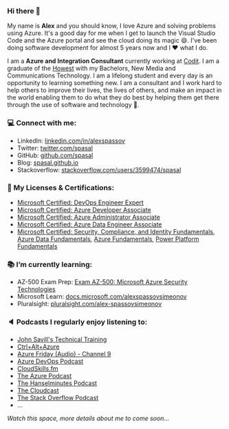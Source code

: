 ### Hi there 👋

<!--
**spasal/spasal** is a ✨ _special_ ✨ repository because its `README.md` (this file) appears on your GitHub profile.

Here are some ideas to get you started:

- 🔭 I’m currently working on ...
- 🌱 I’m currently learning ...
- 👯 I’m looking to collaborate on ...
- 🤔 I’m looking for help with ...
- 💬 Ask me about ...
- 📫 How to reach me: ...
- 😄 Pronouns: ...
- ⚡ Fun fact: ...
-->

My name is **Alex** and you should know, I love Azure and solving problems using Azure. It's a good day for me when I get to launch the Visual Studio Code and the Azure portal and see the cloud doing its magic :smile:. I've been doing software development for almost 5 years now and I :heart: what I do.

I am a **Azure and Integration Consultant** currently working at [Codit](https://www.codit.eu/en/). I am a graduate of the [Howest](https://www.howest.be/nl) with my Bachelors, New Media and Communications Technology. I am a lifelong student and every day is an opportunity to learning something new. I am a consultant and I work hard to help others to improve their lives, the lives of others, and make an impact in the world enabling them to do what they do best by helping them get there through the use of software and technology :dart:.

### :computer: Connect with me:

* LinkedIn: [linkedin.com/in/alexspassov](https://www.linkedin.com/in/alexspassov/)
* Twitter: [twitter.com/spasal](https://twitter.com/spasalex)
* GitHub: [github.com/spasal](https://github.com/spasal)
* Blog: [spasal.github.io](https://spasal.github.io/)
* Stackoverflow: [stackoverflow.com/users/3599474/spasal](https://stackoverflow.com/users/3599474/spasal)

### :scroll: My Licenses & Certifications:

* [Microsoft Certified: DevOps Engineer Expert](https://www.credly.com/badges/e91ef47e-386f-4dd7-9b28-b996a18d738b?source=linked_in_profile)
* [Microsoft Certified: Azure Developer Associate](https://www.credly.com/badges/cf6615ca-4790-4e0e-a6c7-d14cb60b4e60?source=linked_in_profile)
* [Microsoft Certified: Azure Administrator Associate](https://www.credly.com/badges/ab546f10-a993-4701-8d19-f24d993d7944?source=linked_in_profile)
* [Microsoft Certified: Azure Data Engineer Associate](https://www.credly.com/badges/74db476a-8396-42e2-8ff9-81bf757c164e?source=linked_in_profile)
* [Microsoft Certified: Security, Compliance, and Identity Fundamentals](https://www.credly.com/badges/6f380224-dde7-4817-9e13-90217ffa399f?source=linked_in_profile), [Azure Data Fundamentals](https://www.credly.com/badges/d3ad08fa-8fd9-4dc3-8701-5ff8fc985a32?source=linked_in_profile), [Azure Fundamentals](https://www.credly.com/badges/88fc26b5-38e8-41e9-acc9-02b9fe19ba6a?source=linked_in_profile), [Power Platform Fundamentals](https://www.credly.com/badges/51ed257b-2b7c-4691-a8a4-7b3f700ad4f7?source=linked_in_profile)

### :books: I’m currently learning:

* AZ-500 Exam Prep: [Exam AZ-500: Microsoft Azure Security Technologies](https://docs.microsoft.com/en-us/learn/certifications/exams/az-500)
* Microsoft Learn: [docs.microsoft.com/alexspassovsimeonov](https://docs.microsoft.com/en-us/users/alexspassovsimeonov/)
* Pluralsight: [pluralsight.com/alex-spassovsimeonov](https://app.pluralsight.com/profile/alex-spassovsimeonov)

### :speaker: Podcasts I regularly enjoy listening to:

* [John Savill's Technical Training](https://www.youtube.com/c/NTFAQGuy)
* [Ctrl+Alt+Azure](https://ctrlaltazure.com/)
* [Azure Friday (Audio) - Channel 9](https://docs.microsoft.com/en-us/shows/Azure-Friday/)
* [Azure DevOps Podcast](http://azuredevopspodcast.clear-measure.com/)
* [CloudSkills.fm](https://cloudskills.fm/)
* [The Azure Podcast](http://azpodcast.azurewebsites.net/)
* [The Hanselminutes Podcast](https://hanselminutes.com/)
* [The Cloudcast](https://www.thecloudcast.net/)
* [The Stack Overflow Podcast](https://stackoverflow.blog/podcast/)
* ...

_Watch this space, more details about me to come soon..._
